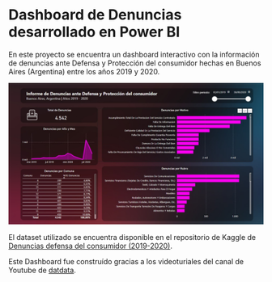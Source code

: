# Dashboard de Denuncias desarrollado en Power BI

En este proyecto se encuentra un dashboard interactivo con la información de denuncias ante Defensa y Protección del consumidor hechas en Buenos Aires (Argentina) entre los años 2019 y 2020.

![Dashboard Denuncias](imagen_dashboard_denuncias.jpg)

El dataset utilizado se encuentra disponible en el repositorio de Kaggle de [Denuncias defensa del consumidor (2019-2020)](https://www.kaggle.com/datasets/agustinyanzn/denuncias-defensa-del-consumidor-20192020).

Este Dashboard fue construído gracias a los videoturiales del canal de Youtube de [datdata](https://www.youtube.com/@datdata).